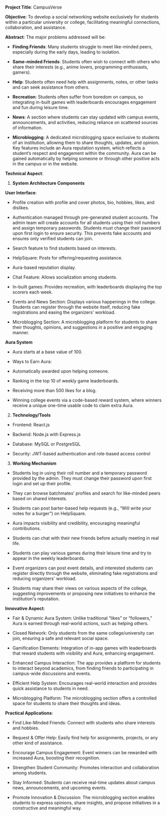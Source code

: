**Project Title**: CampusVerse 

**Objective**: 
To develop a social networking website exclusively for students within a particular university or 
college, facilitating meaningful connections, collaboration, and assistance. 

**Abstract**: 
The major problems addressed will be: 
* **Finding Friends**: Many students struggle to meet like-minded peers, especially during the 
early days, leading to isolation. 

* **Same-minded Friends**: Students often wish to connect with others who share their interests 
(e.g., anime lovers, programming enthusiasts, gamers). 
* **Help**: Students often need help with assignments, notes, or other tasks and can seek 
assistance from others. 
* **Recreation**: Students often suffer from boredom on campus, so integrating in-built games 
with leaderboards encourages engagement and fun during leisure time. 
* **News**: A section where students can stay updated with campus events, announcements, and 
activities, reducing reliance on scattered sources of information. 
* **Microblogging**: A dedicated microblogging space exclusive to students of an institution, 
allowing them to share thoughts, updates, and opinion. 
Key features include an Aura reputation system, which reflects a student’s respect and engagement 
within the community. Aura can be gained automatically by helping someone or through other 
positive acts in the campus or in the website. 

**Technical Aspect**: 
1. **System Architecture Components** 

**User Interface**: 
* Profile creation with profile and cover photos, bio, hobbies, likes, and dislikes. 

* Authentication managed through pre-generated student accounts. The admin team will 
create accounts for all students using their roll numbers and assign temporary passwords. 
Students must change their password upon first login to ensure security. This prevents fake 
accounts and ensures only verified students can join. 
* Search feature to find students based on interests. 
* HelpSquare: Posts for offering/requesting assistance. 
* Aura-based reputation display. 
* Chat Feature: Allows socialization among students. 
* In-built games: Provides recreation, with leaderboards displaying the top scorers each week. 
* Events and News Section: Displays various happenings in the college. Students can register 
through the website itself, reducing fake registrations and easing the organizers' workload. 
* Microblogging Section: A microblogging platform for students to share their thoughts, 
opinions, and suggestions in a positive and engaging manner. 

**Aura System** 
* Aura starts at a base value of 100. 

* Ways to Earn Aura: 
* Automatically awarded upon helping someone. 
* Ranking in the top 10 of weekly game leaderboards. 
* Receiving more than 500 likes for a blog. 
* Winning college events via a code-based reward system, where winners receive a 
unique one-time usable code to claim extra Aura. 

2. **Technology/Tools** 
* Frontend: React.js 

* Backend: Node.js with Express.js 
* Database: MySQL or PostgreSQL 
* Security: JWT-based authentication and role-based access control 

3. **Working Mechanism** 
* Students log in using their roll number and a temporary password provided by the admin. 
They must change their password upon first login and set up their profile. 

* They can browse batchmates’ profiles and search for like-minded peers based on shared 
interests. 
* Students can post barter-based help requests (e.g., “Will write your notes for a burger”) on 
HelpSquare. 
* Aura impacts visibility and credibility, encouraging meaningful contributions. 
* Students can chat with their new friends before actually meeting in real life. 
* Students can play various games during their leisure time and try to appear in the weekly 
leaderboards. 
* Event organizers can post event details, and interested students can register directly through 
the website, eliminating fake registrations and reducing organizers' workload. 
* Students may share their views on various aspects of the college, suggesting improvements 
or proposing new initiatives to enhance the institution's reputation. 

**Innovative Aspect**: 
* Fair & Dynamic Aura System: Unlike traditional “likes” or “followers,” Aura is earned through
real-world actions, such as helping others. 

* Closed Network: Only students from the same college/university can join, ensuring a safe 
and relevant social space. 
* Gamification Elements: Integration of in-app games with leaderboards that reward students 
with visibility and Aura, enhancing engagement. 
* Enhanced Campus Interaction: The app provides a platform for students to interact beyond 
academics, from finding friends to participating in campus-wide discussions and events. 
* Efficient Help System: Encourages real-world interaction and provides quick assistance to 
students in need. 
* Microblogging Platform: The microblogging section offers a controlled space for students to 
share their thoughts and ideas. 

**Practical Applications**: 
* Find Like-Minded Friends: Connect with students who share interests and hobbies.

* Request & Offer Help: Easily find help for assignments, projects, or any other kind of 
assistance. 
* Encourage Campus Engagement: Event winners can be rewarded with increased Aura, 
boosting their recognition. 
* Strengthen Student Community: Promotes interaction and collaboration among students. 
* Stay Informed: Students can receive real-time updates about campus news, announcements, 
and upcoming events. 
* Promote Innovation & Discussion: The microblogging section enables students to express 
opinions, share insights, and propose initiatives in a constructive and meaningful way.
